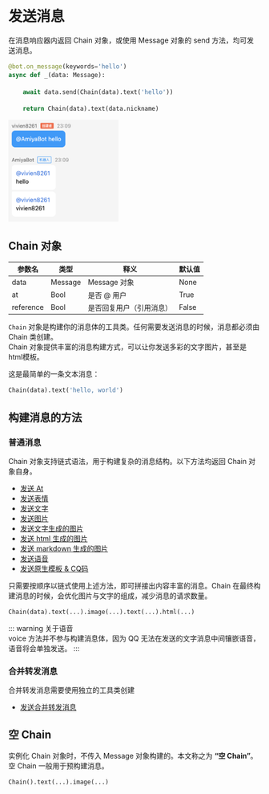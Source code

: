 # 发送消息

在消息响应器内返回 Chain 对象，或使用 Message 对象的 send 方法，均可发送消息。

```python {4}
@bot.on_message(keywords='hello')
async def _(data: Message):

    await data.send(Chain(data).text('hello'))

    return Chain(data).text(data.nickname)
```

<img style="width: 220px" src="../../assets/examples/hello3.png" alt="image">

## Chain 对象

| 参数名       | 类型      | 释义           | 默认值   |
|-----------|---------|--------------|-------|
| data      | Message | Message 对象   | None  |
| at        | Bool    | 是否 @ 用户      | True  |
| reference | Bool    | 是否回复用户（引用消息） | False |

`Chain` 对象是构建你的消息体的工具类。任何需要发送消息的时候，消息都必须由 Chain 类创建。<br>
Chain 对象提供丰富的消息构建方式，可以让你发送多彩的文字图片，甚至是html模板。<br>

这是最简单的一条文本消息：

```python
Chain(data).text('hello, world')
```

## 构建消息的方法

### 普通消息

Chain 对象支持链式语法，用于构建复杂的消息结构。以下方法均返回 Chain 对象自身。

- [发送 At](/develop/basic/chainBuild/at.md)
- [发送表情](/develop/basic/chainBuild/face.md)
- [发送文字](/develop/basic/chainBuild/text.md)
- [发送图片](/develop/basic/chainBuild/image.md)
- [发送文字生成的图片](/develop/basic/chainBuild/textImage.md)
- [发送 html 生成的图片](/develop/basic/chainBuild/html.md)
- [发送 markdown 生成的图片](/develop/basic/chainBuild/markdown.md)
- [发送语音](/develop/basic/chainBuild/voice.md)
- [发送原生模板 & CQ码](/develop/basic/chainBuild/extend.md)

只需要按顺序以链式使用上述方法，即可拼接出内容丰富的消息。Chain 在最终构建消息的时候，会优化图片与文字的组成，减少消息的请求数量。

```python
Chain(data).text(...).image(...).text(...).html(...)
```

::: warning 关于语音<br>
voice 方法并不参与构建消息体，因为 QQ 无法在发送的文字消息中间镶嵌语音，语音将会单独发送。
:::

### 合并转发消息

合并转发消息需要使用独立的工具类创建

- [发送合并转发消息](/develop/basic/chainBuild/forward.md)

## 空 Chain

实例化 Chain 对象时，不传入 Message 对象构建的。本文称之为 **“空 Chain”**。空 Chain 一般用于预构建消息。

```python
Chain().text(...).image(...)
```
